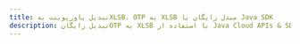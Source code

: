 ---title: تبدیل پاورپوینت بهXLSB، OTP به XLSB مبدل رایگان یا Java SDKdescription: تبدیل رایگانOTP به XLSB با استفاده از Java Cloud APIs & SDK. همچنین اسناد Microsoft PowerPoint را در Cloud ایجاد، ویرایش و رندر کنید.---